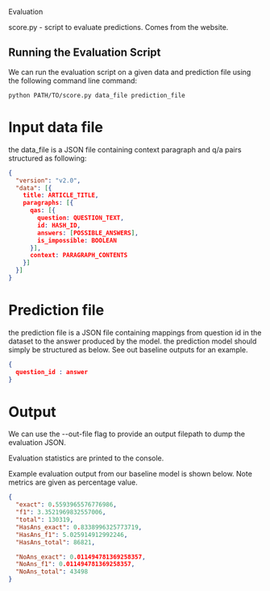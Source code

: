Evaluation

score.py - script to evaluate predictions. Comes from the website.






## Running the Evaluation Script

We can run the evaluation script on a given data and prediction file using the following
command line command:

```
python PATH/TO/score.py data_file prediction_file
```

# Input data file
the data_file is a JSON file containing context paragraph and q/a pairs structured as following:

```json
{
  "version": "v2.0",
  "data": [{
    title: ARTICLE_TITLE,
    paragraphs: [{
      qas: [{
        question: QUESTION_TEXT,
        id: HASH_ID,
        answers: [POSSIBLE_ANSWERS],
        is_impossible: BOOLEAN
      }],
      context: PARAGRAPH_CONTENTS
    }]
  }]
}
```

# Prediction file
the prediction file is a JSON file containing mappings from question id in the dataset to the answer produced by the model. the prediction model should simply be structured as below. See out baseline outputs for an example.
```json
{
  question_id : answer
}
```

# Output
We can use the --out-file flag to provide an output filepath to dump the evaluation JSON.

Evaluation statistics are printed to the console.

Example evaluation output from our baseline model is shown below. Note metrics are given as percentage value.

```json
{
  "exact": 0.5593965576776986,
  "f1": 3.3521969832557006,
  "total": 130319,
  "HasAns_exact": 0.8338996325773719,
  "HasAns_f1": 5.025914912992246,
  "HasAns_total": 86821,

  "NoAns_exact": 0.011494781369258357,
  "NoAns_f1": 0.011494781369258357,
  "NoAns_total": 43498
}
```

